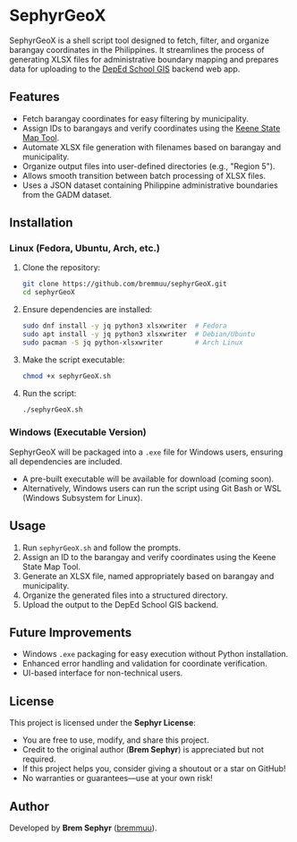 # SephyrGeoX

SephyrGeoX is a shell script tool designed to fetch, filter, and organize barangay coordinates in the Philippines. It streamlines the process of generating XLSX files for administrative boundary mapping and prepares data for uploading to the [DepEd School GIS](https://depedschool.tekteachlms.com/) backend web app.

## Features
- Fetch barangay coordinates for easy filtering by municipality.
- Assign IDs to barangays and verify coordinates using the [Keene State Map Tool](https://www.keene.edu/campus/maps/tool/).
- Automate XLSX file generation with filenames based on barangay and municipality.
- Organize output files into user-defined directories (e.g., "Region 5").
- Allows smooth transition between batch processing of XLSX files.
- Uses a JSON dataset containing Philippine administrative boundaries from the GADM dataset.

## Installation
### Linux (Fedora, Ubuntu, Arch, etc.)
1. Clone the repository:
   ```sh
   git clone https://github.com/bremmuu/sephyrGeoX.git
   cd sephyrGeoX
   ```
2. Ensure dependencies are installed:
   ```sh
   sudo dnf install -y jq python3 xlsxwriter  # Fedora
   sudo apt install -y jq python3 xlsxwriter  # Debian/Ubuntu
   sudo pacman -S jq python-xlsxwriter        # Arch Linux
   ```
3. Make the script executable:
   ```sh
   chmod +x sephyrGeoX.sh
   ```
4. Run the script:
   ```sh
   ./sephyrGeoX.sh
   ```

### Windows (Executable Version)
SephyrGeoX will be packaged into a `.exe` file for Windows users, ensuring all dependencies are included.
- A pre-built executable will be available for download (coming soon).
- Alternatively, Windows users can run the script using Git Bash or WSL (Windows Subsystem for Linux).

## Usage
1. Run `sephyrGeoX.sh` and follow the prompts.
2. Assign an ID to the barangay and verify coordinates using the Keene State Map Tool.
3. Generate an XLSX file, named appropriately based on barangay and municipality.
4. Organize the generated files into a structured directory.
5. Upload the output to the DepEd School GIS backend.

## Future Improvements
- Windows `.exe` packaging for easy execution without Python installation.
- Enhanced error handling and validation for coordinate verification.
- UI-based interface for non-technical users.

## License
This project is licensed under the **Sephyr License**:

- You are free to use, modify, and share this project.
- Credit to the original author (**Brem Sephyr**) is appreciated but not required.
- If this project helps you, consider giving a shoutout or a star on GitHub!
- No warranties or guarantees—use at your own risk!

## Author
Developed by **Brem Sephyr** ([bremmuu](https://github.com/bremmuu)).

